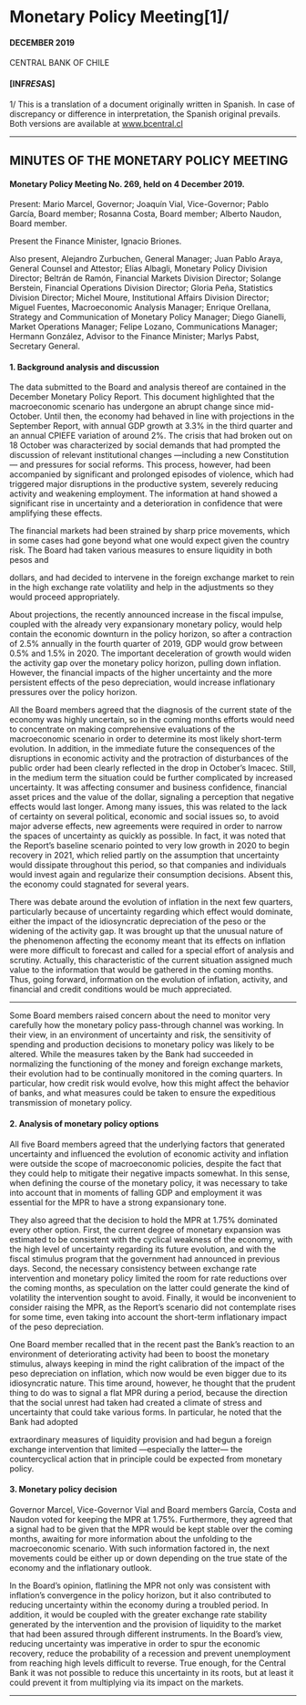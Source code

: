 # Monetary Policy Meeting[1]/

#### DECEMBER 2019

CENTRAL BANK OF CHILE

#### [INF*RES*AS]

1/ This is a translation of a document originally written in Spanish. In case of discrepancy or difference
in interpretation, the Spanish original prevails. Both versions are available at www.bcentral.cl


-----

## MINUTES OF THE MONETARY POLICY MEETING

#### Monetary Policy Meeting No. 269, held on 4 December 2019.

Present: Mario Marcel, Governor; Joaquín Vial, Vice-Governor; Pablo García,
Board member; Rosanna Costa, Board member; Alberto Naudon, Board member.

Present the Finance Minister, Ignacio Briones.

Also present, Alejandro Zurbuchen, General Manager; Juan Pablo Araya, General
Counsel and Attestor; Elías Albagli, Monetary Policy Division Director; Beltrán
de Ramón, Financial Markets Division Director; Solange Berstein, Financial
Operations Division Director; Gloria Peña, Statistics Division Director; Michel
Moure, Institutional Affairs Division Director; Miguel Fuentes, Macroeconomic
Analysis Manager; Enrique Orellana, Strategy and Communication of Monetary
Policy Manager; Diego Gianelli, Market Operations Manager; Felipe Lozano,
Communications Manager; Hermann González, Advisor to the Finance Minister;
Marlys Pabst, Secretary General.

#### 1. Background analysis and discussion

The data submitted to the Board and analysis thereof are contained in the
December Monetary Policy Report. This document highlighted that the
macroeconomic scenario has undergone an abrupt change since mid-October.
Until then, the economy had behaved in line with projections in the September
Report, with annual GDP growth at 3.3% in the third quarter and an annual
CPIEFE variation of around 2%. The crisis that had broken out on 18 October
was characterized by social demands that had prompted the discussion of
relevant institutional changes —including a new Constitution— and pressures
for social reforms. This process, however, had been accompanied by significant
and prolonged episodes of violence, which had triggered major disruptions in the
productive system, severely reducing activity and weakening employment. The
information at hand showed a significant rise in uncertainty and a deterioration
in confidence that were amplifying these effects.

The financial markets had been strained by sharp price movements, which in
some cases had gone beyond what one would expect given the country risk.
The Board had taken various measures to ensure liquidity in both pesos and


dollars, and had decided to intervene in the foreign exchange market to rein
in the high exchange rate volatility and help in the adjustments so they would
proceed appropriately.

About projections, the recently announced increase in the fiscal impulse, coupled
with the already very expansionary monetary policy, would help contain the
economic downturn in the policy horizon, so after a contraction of 2.5% annually
in the fourth quarter of 2019, GDP would grow between 0.5% and 1.5% in
2020. The important deceleration of growth would widen the activity gap over
the monetary policy horizon, pulling down inflation. However, the financial
impacts of the higher uncertainty and the more persistent effects of the peso
depreciation, would increase inflationary pressures over the policy horizon.

All the Board members agreed that the diagnosis of the current state of the
economy was highly uncertain, so in the coming months efforts would need
to concentrate on making comprehensive evaluations of the macroeconomic
scenario in order to determine its most likely short-term evolution. In addition,
in the immediate future the consequences of the disruptions in economic activity
and the protraction of disturbances of the public order had been clearly reflected
in the drop in October’s Imacec. Still, in the medium term the situation could
be further complicated by increased uncertainty. It was affecting consumer and
business confidence, financial asset prices and the value of the dollar, signaling
a perception that negative effects would last longer. Among many issues, this
was related to the lack of certainty on several political, economic and social
issues so, to avoid major adverse effects, new agreements were required in order
to narrow the spaces of uncertainty as quickly as possible. In fact, it was noted
that the Report’s baseline scenario pointed to very low growth in 2020 to begin
recovery in 2021, which relied partly on the assumption that uncertainty would
dissipate throughout this period, so that companies and individuals would invest
again and regularize their consumption decisions. Absent this, the economy
could stagnated for several years.

There was debate around the evolution of inflation in the next few quarters,
particularly because of uncertainty regarding which effect would dominate,
either the impact of the idiosyncratic depreciation of the peso or the widening of
the activity gap. It was brought up that the unusual nature of the phenomenon
affecting the economy meant that its effects on inflation were more difficult to
forecast and called for a special effort of analysis and scrutiny. Actually, this
characteristic of the current situation assigned much value to the information
that would be gathered in the coming months. Thus, going forward, information
on the evolution of inflation, activity, and financial and credit conditions would
be much appreciated.


-----

Some Board members raised concern about the need to monitor very carefully
how the monetary policy pass-through channel was working. In their view, in an
environment of uncertainty and risk, the sensitivity of spending and production
decisions to monetary policy was likely to be altered. While the measures taken
by the Bank had succeeded in normalizing the functioning of the money and
foreign exchange markets, their evolution had to be continually monitored in
the coming quarters. In particular, how credit risk would evolve, how this might
affect the behavior of banks, and what measures could be taken to ensure the
expeditious transmission of monetary policy.

#### 2. Analysis of monetary policy options

All five Board members agreed that the underlying factors that generated
uncertainty and influenced the evolution of economic activity and inflation were
outside the scope of macroeconomic policies, despite the fact that they could
help to mitigate their negative impacts somewhat. In this sense, when defining
the course of the monetary policy, it was necessary to take into account that in
moments of falling GDP and employment it was essential for the MPR to have
a strong expansionary tone.

They also agreed that the decision to hold the MPR at 1.75% dominated every
other option. First, the current degree of monetary expansion was estimated to
be consistent with the cyclical weakness of the economy, with the high level of
uncertainty regarding its future evolution, and with the fiscal stimulus program
that the government had announced in previous days. Second, the necessary
consistency between exchange rate intervention and monetary policy limited
the room for rate reductions over the coming months, as speculation on the
latter could generate the kind of volatility the intervention sought to avoid.
Finally, it would be inconvenient to consider raising the MPR, as the Report’s
scenario did not contemplate rises for some time, even taking into account the
short-term inflationary impact of the peso depreciation.

One Board member recalled that in the recent past the Bank’s reaction to
an environment of deteriorating activity had been to boost the monetary
stimulus, always keeping in mind the right calibration of the impact of the
peso depreciation on inflation, which now would be even bigger due to its
idiosyncratic nature. This time around, however, he thought that the prudent
thing to do was to signal a flat MPR during a period, because the direction that
the social unrest had taken had created a climate of stress and uncertainty that
could take various forms. In particular, he noted that the Bank had adopted


extraordinary measures of liquidity provision and had begun a foreign exchange
intervention that limited —especially the latter— the countercyclical action that
in principle could be expected from monetary policy.

#### 3. Monetary policy decision

Governor Marcel, Vice-Governor Vial and Board members García, Costa and
Naudon voted for keeping the MPR at 1.75%. Furthermore, they agreed
that a signal had to be given that the MPR would be kept stable over the
coming months, awaiting for more information about the unfolding to
the macroeconomic scenario. With such information factored in, the next
movements could be either up or down depending on the true state of the
economy and the inflationary outlook.

In the Board’s opinion, flatlining the MPR not only was consistent with inflation’s
convergence in the policy horizon, but it also contributed to reducing uncertainty
within the economy during a troubled period. In addition, it would be coupled
with the greater exchange rate stability generated by the intervention and the
provision of liquidity to the market that had been assured through different
instruments. In the Board’s view, reducing uncertainty was imperative in order
to spur the economic recovery, reduce the probability of a recession and prevent
unemployment from reaching high levels difficult to reverse. True enough, for
the Central Bank it was not possible to reduce this uncertainty in its roots, but
at least it could prevent it from multiplying via its impact on the markets.


-----

